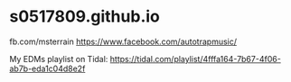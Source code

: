 # s0517809.github.io
fb.com/msterrain
https://www.facebook.com/autotrapmusic/

My EDMs playlist on Tidal:  https://tidal.com/playlist/4fffa164-7b67-4f06-ab7b-eda1c04d8e2f
